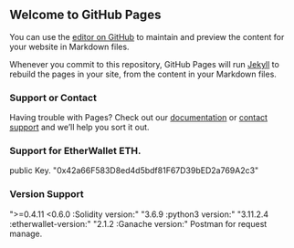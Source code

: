 ## Welcome to GitHub Pages

You can use the [editor on GitHub](https://github.com/RushnaiwalaTaki/BlockChain/edit/master/README.md) to maintain and preview the content for your website in Markdown files.

Whenever you commit to this repository, GitHub Pages will run [Jekyll](https://jekyllrb.com/) to rebuild the pages in your site, from the content in your Markdown files.

### Support or Contact

Having trouble with Pages? Check out our [documentation](https://help.github.com/categories/github-pages-basics/) or [contact support](https://github.com/contact) and we’ll help you sort it out.

### Support for EtherWallet ETH.
public Key.     "0x42a66F583D8ed4d5bdf81F67D39bED2a769A2c3"

### Version Support
">=0.4.11 <0.6.0	:Solidity version:"
"3.6.9	          :python3 version:"
"3.11.2.4	      :etherwallet-version:"
"2.1.2	          :Ganache version:"
Postman for request manage.
